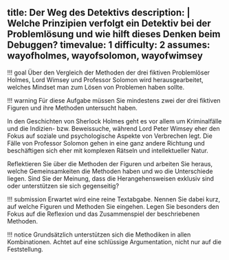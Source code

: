 title: Der Weg des Detektivs
description: |
  Welche Prinzipien verfolgt ein Detektiv bei der Problemlösung und wie hilft dieses Denken beim 
  Debuggen?
timevalue: 1
difficulty: 2
assumes: wayofholmes, wayofsolomon, wayofwimsey
---
!!! goal 
    Über den Vergleich der Methoden der drei fiktiven Problemlöser Holmes, Lord Wimsey und Professor
    Solomon wird herausgearbeitet, welches Mindset man zum Lösen von Problemen haben sollte. 


!!! warning
    Für diese Aufgabe müssen Sie mindestens zwei der drei fiktiven Figuren und ihre Methoden
    untersucht haben.

In den Geschichten von Sherlock Holmes geht es vor allem um Kriminalfälle und die Indizien- bzw.
Beweissuche, während Lord Peter Wimsey eher den Fokus auf soziale und psychologische Aspekte von
Verbrechen legt. 
Die Fälle von Professor Solomon gehen in eine ganz andere Richtung und beschäftigen sich eher mit
komplexen Rätseln und intellektueller Natur.

Reflektieren Sie über die Methoden der Figuren und arbeiten Sie heraus, welche Gemeinsamkeiten die 
Methoden haben und wo die Unterschiede liegen. 
Sind Sie der Meinung, dass die Herangehensweisen exklusiv sind oder unterstützen sie sich
gegenseitig? 

    
!!! submission
    Erwartet wird eine reine Textabgabe.
    Nennen Sie dabei kurz, auf welche Figuren und Methoden Sie eingehen.
    Legen Sie besonders den Fokus auf die Reflexion und das Zusammenspiel der beschriebenen
    Methoden. 

!!! notice
    Grundsätzlich unterstützen sich die Methodiken in allen Kombinationen. 
    Achtet auf eine schlüssige Argumentation, nicht nur auf die Feststellung.
